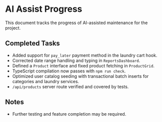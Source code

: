 # AI Assist Progress

This document tracks the progress of AI-assisted maintenance for the project.

## Completed Tasks
- Added support for `pay_later` payment method in the laundry cart hook.
- Corrected date range handling and typing in `ReportsDashboard`.
- Defined a `Product` interface and fixed product fetching in `ProductGrid`.
- TypeScript compilation now passes with `npm run check`.
- Optimized user catalog seeding with transactional batch inserts for categories and laundry services.
- `/api/products` server route verified and covered by tests.

## Notes
- Further testing and feature completion may be required.
